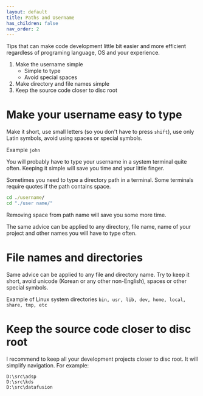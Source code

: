 ```yaml
---
layout: default
title: Paths and Username
has_children: false
nav_order: 2
---
```


Tips that can make code development little bit easier
and more efficient regardless of programing language, OS and your
experience.

1. Make the username simple
    - Simple to type
    - Avoid special spaces
2. Make directory and file names simple
3. Keep the source code closer to disc root

# Make your username easy to type

Make it short, use small letters (so you don't have to press ```shift```), use only Latin symbols, avoid using spaces or special symbols.

Example ```john```

You will probably have to type your username in a system terminal quite
 often. Keeping it simple will save you time and your little finger.

Sometimes you need to type a directory path in a terminal. Some
terminals require quotes if the path contains space.

```cmd
cd ./username/
cd "./user name/"
```
Removing space from path name will save you some more time.

The same advice can be applied to any directory, file name, name of
your project and other names you will have to type often.

# File names and directories

Same advice can be applied to any file and directory name.
Try to keep it short, avoid unicode (Korean or any other non-English), spaces or other special symbols.

Example of Linux system directories ```bin, usr, lib, dev, home, local, share, tmp, etc```

# Keep the source code closer to disc root

I recommend to keep all your development projects closer to disc root.
It will simplify navigation. For example:

```text
D:\src\adsp
D:\src\kds
D:\src\datafusion
```
